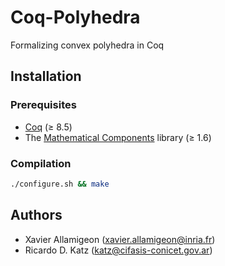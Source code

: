 # Coq-Polyhedra
Formalizing convex polyhedra in Coq

## Installation
### Prerequisites
* [Coq](https://coq.inria.fr) (&ge; 8.5)
* The [Mathematical Components](https://github.com/math-comp/math-comp) library (&ge; 1.6)

### Compilation
```bash
./configure.sh && make
```

## Authors

* Xavier Allamigeon (<xavier.allamigeon@inria.fr>)
* Ricardo D. Katz (<katz@cifasis-conicet.gov.ar>)

